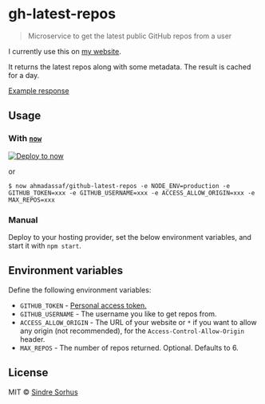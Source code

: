 # gh-latest-repos

> Microservice to get the latest public GitHub repos from a user

I currently use this on [my website](https://sindresorhus.com/#projects).

It returns the latest repos along with some metadata. The result is cached for a day.

[Example response](example-response.json)


## Usage

### With [`now`](https://now.sh)

[![Deploy to now](https://deploy.now.sh/static/button.svg)](https://deploy.now.sh/?repo=https://github.com/ahmadassaf/github-latest-repos&env=GITHUB_TOKEN&env=GITHUB_USERNAME&env=ACCESS_ALLOW_ORIGIN&env=MAX_REPOS)

or

```
$ now ahmadassaf/github-latest-repos -e NODE_ENV=production -e GITHUB_TOKEN=xxx -e GITHUB_USERNAME=xxx -e ACCESS_ALLOW_ORIGIN=xxx -e MAX_REPOS=xxx
```

### Manual

Deploy to your hosting provider, set the below environment variables, and start it with `npm start`.


## Environment variables

Define the following environment variables:

- `GITHUB_TOKEN` - [Personal access token.](https://github.com/settings/tokens/new?description=gh-latest-repos)
- `GITHUB_USERNAME` - The username you like to get repos from.
- `ACCESS_ALLOW_ORIGIN` - The URL of your website or `*` if you want to allow any origin (not recommended), for the `Access-Control-Allow-Origin` header.
- `MAX_REPOS` - The number of repos returned. Optional. Defaults to 6.


## License

MIT © [Sindre Sorhus](https://sindresorhus.com)
